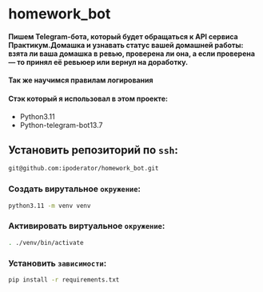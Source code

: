 # homework_bot 
#### Пишем Telegram-бота, который будет обращаться к API сервиса Практикум.Домашка и узнавать статус вашей домашней работы: взята ли ваша домашка в ревью, проверена ли она, а если проверена — то принял её ревьюер или вернул на доработку. 

#### Так же научимся правилам логирования  

#### Стэк который я использовал в этом проекте: 
- Python3.11 
- Python-telegram-bot13.7
  
## Установить репозиторий по `ssh`: 

```sh  
git@github.com:ipoderator/homework_bot.git 
```  

### Создать вирутальное `окружение`: 
```sh 
python3.11 -m venv venv  
```

### Активировать виртуальное `окружение`: 
```sh  
. ./venv/bin/activate  
```

### Установить `зависимости`: 
```sh  
pip install -r requirements.txt  
```  
